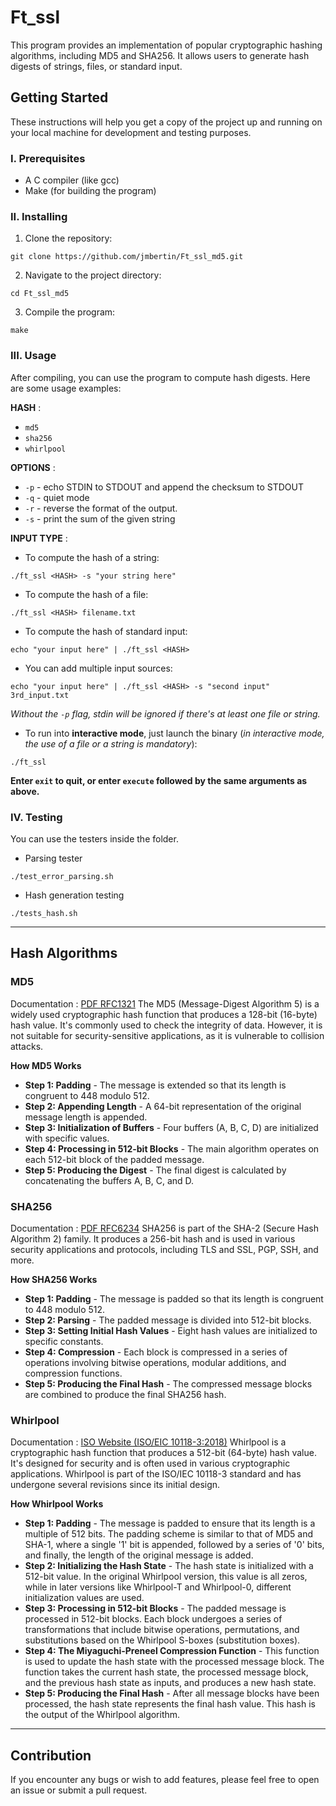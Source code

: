 # Ft_ssl

This program provides an implementation of popular cryptographic hashing algorithms, including MD5 and SHA256. It allows users to generate hash digests of strings, files, or standard input.

## Getting Started
These instructions will help you get a copy of the project up and running on your local machine for development and testing purposes.

### I. Prerequisites
- A C compiler (like gcc)
- Make (for building the program)

### II. Installing

1. Clone the repository:
````
git clone https://github.com/jmbertin/Ft_ssl_md5.git
````

2. Navigate to the project directory:
````
cd Ft_ssl_md5
````

3. Compile the program:
````
make
````

### III. Usage
After compiling, you can use the program to compute hash digests. Here are some usage examples:

**HASH** :
- ``md5``
- ``sha256``
- ``whirlpool``

**OPTIONS** :
- ``-p`` - echo STDIN to STDOUT and append the checksum to STDOUT
- ``-q`` - quiet mode
- ``-r`` - reverse the format of the output.
- ``-s`` - print the sum of the given string

**INPUT TYPE** :
- To compute the hash of a string:
````
./ft_ssl <HASH> -s "your string here"
````
- To compute the hash of a file:
````
./ft_ssl <HASH> filename.txt
````
- To compute the hash of standard input:
````
echo "your input here" | ./ft_ssl <HASH>
````
- You can add multiple input sources:
````
echo "your input here" | ./ft_ssl <HASH> -s "second input" 3rd_input.txt
````
*Without the ``-p`` flag, stdin will be ignored if there's at least one file or string.*

- To run into **interactive mode**, just launch the binary (*in interactive mode, the use of a file or a string is mandatory*):
````
./ft_ssl
````
**Enter ``exit`` to quit, or enter ``execute`` followed by the same arguments as above.**


### IV. Testing

You can use the testers inside the folder.

- Parsing tester
````
./test_error_parsing.sh
````

- Hash generation testing
````
./tests_hash.sh
````

----

## Hash Algorithms

### MD5

Documentation : [PDF RFC1321](./documentation/MD5-RFC1321.pdf)
The MD5 (Message-Digest Algorithm 5) is a widely used cryptographic hash function that produces a 128-bit (16-byte) hash value. It's commonly used to check the integrity of data. However, it is not suitable for security-sensitive applications, as it is vulnerable to collision attacks.

**How MD5 Works**
- **Step 1: Padding** - The message is extended so that its length is congruent to 448 modulo 512.
- **Step 2: Appending Length** - A 64-bit representation of the original message length is appended.
- **Step 3: Initialization of Buffers** - Four buffers (A, B, C, D) are initialized with specific values.
- **Step 4: Processing in 512-bit Blocks** - The main algorithm operates on each 512-bit block of the padded message.
- **Step 5: Producing the Digest** - The final digest is calculated by concatenating the buffers A, B, C, and D.

### SHA256
Documentation : [PDF RFC6234](./documentation/SHA256-RFC6234.pdf)
SHA256 is part of the SHA-2 (Secure Hash Algorithm 2) family. It produces a 256-bit hash and is used in various security applications and protocols, including TLS and SSL, PGP, SSH, and more.

**How SHA256 Works**
- **Step 1: Padding** - The message is padded so that its length is congruent to 448 modulo 512.
- **Step 2: Parsing** - The padded message is divided into 512-bit blocks.
- **Step 3: Setting Initial Hash Values** - Eight hash values are initialized to specific constants.
- **Step 4: Compression** - Each block is compressed in a series of operations involving bitwise operations, modular additions, and compression functions.
- **Step 5: Producing the Final Hash** - The compressed message blocks are combined to produce the final SHA256 hash.


### Whirlpool
Documentation : [ISO Website (ISO/EIC 10118-3:2018)](https://www.iso.org/fr/standard/67116.html)
Whirlpool is a cryptographic hash function that produces a 512-bit (64-byte) hash value. It's designed for security and is often used in various cryptographic applications. Whirlpool is part of the ISO/IEC 10118-3 standard and has undergone several revisions since its initial design.

**How Whirlpool Works**
- **Step 1: Padding** - The message is padded to ensure that its length is a multiple of 512 bits. The padding scheme is similar to that of MD5 and SHA-1, where a single '1' bit is appended, followed by a series of '0' bits, and finally, the length of the original message is added.
- **Step 2: Initializing the Hash State** - The hash state is initialized with a 512-bit value. In the original Whirlpool version, this value is all zeros, while in later versions like Whirlpool-T and Whirlpool-0, different initialization values are used.
- **Step 3: Processing in 512-bit Blocks** - The padded message is processed in 512-bit blocks. Each block undergoes a series of transformations that include bitwise operations, permutations, and substitutions based on the Whirlpool S-boxes (substitution boxes).
- **Step 4: The Miyaguchi-Preneel Compression Function** - This function is used to update the hash state with the processed message block. The function takes the current hash state, the processed message block, and the previous hash state as inputs, and produces a new hash state.
- **Step 5: Producing the Final Hash** - After all message blocks have been processed, the hash state represents the final hash value. This hash is the output of the Whirlpool algorithm.

----

## Contribution
If you encounter any bugs or wish to add features, please feel free to open an issue or submit a pull request.
